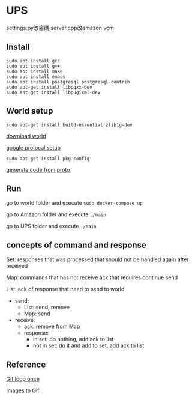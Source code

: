 # UPS

settings.py改密碼
server.cpp改amazon vcm


## Install

```
sudo apt install gcc
sudo apt install g++
sudo apt install make 
sudo apt install emacs
sudo apt install postgresql postgresql-contrib 
sudo apt-get install libpqxx-dev
sudo apt-get install libpugixml-dev
```

## World setup
```
sudo apt-get install build-essential zlib1g-dev
```
[download world](https://github.com/protocolbuffers/protobuf/releases/tag/v22.2)

[google protocal setup](https://edstem.org/us/courses/32653/discussion/2915749)

```
sudo apt-get install pkg-config
```

[generate code from proto](https://protobuf.dev/reference/cpp/cpp-generated/#string )



## Run

go to world folder and execute `sudo docker-compose up`

go to Amazon folder and execute `./main`

go to UPS folder and execute `./main`


## concepts of command and response
Set: responses that was processed that should not be handled again after received

Map: commands that has not receive ack that requires continue send

List: ack of response that need to send to world

* send:     
    * List: send, remove
    * Map: send
* receive: 
    * ack: remove from Map
    * response: 
        * in set: do nothing, add ack to list
        * not in set: do it and add to set, add ack to list


## Reference
[Gif loop once](https://ezgif.com/loop-count)

[Images to Gif](https://ezgif.com/maker)